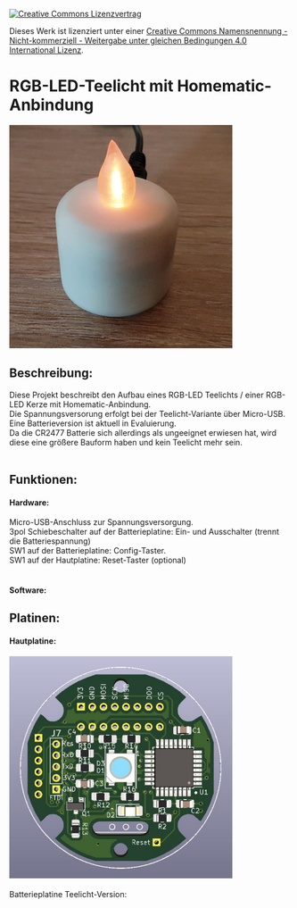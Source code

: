 [![Creative Commons Lizenzvertrag](https://i.creativecommons.org/l/by-nc-sa/4.0/88x31.png)](http://creativecommons.org/licenses/by-nc-sa/4.0/)

Dieses Werk ist lizenziert unter einer [Creative Commons Namensnennung - Nicht-kommerziell - Weitergabe unter gleichen Bedingungen 4.0 International Lizenz](http://creativecommons.org/licenses/by-nc-sa/4.0/).

# RGB-LED-Teelicht mit Homematic-Anbindung

<img src="images/RGB-LED-Candle.jpg" width="400">

## Beschreibung:
Diese Projekt beschreibt den Aufbau eines RGB-LED Teelichts / einer RGB-LED Kerze mit Homematic-Anbindung.<br>
Die Spannungsversorung erfolgt bei der Teelicht-Variante über Micro-USB.<br>
Eine Batterieversion ist aktuell in Evaluierung.<br>
Da die CR2477 Batterie sich allerdings als ungeeignet erwiesen hat, wird diese eine größere Bauform haben und kein Teelicht mehr sein.<br>
<br>

## Funktionen:
#### Hardware:
Micro-USB-Anschluss zur Spannungsversorgung.<br>
3pol Schiebeschalter auf der Batterieplatine: Ein- und Ausschalter (trennt die Batteriespannung)<br>
SW1 auf der Batterieplatine: Config-Taster.<br>
SW1 auf der Hautplatine: Reset-Taster (optional)<br>
<br>
#### Software:


## Platinen:
#### Hautplatine:<br>
<img src="images/RGB-LED-Candle_Main-PCB.jpg" width="400">
<br>
<br>
Batterieplatine Teelicht-Version:<br>
